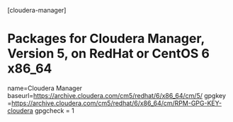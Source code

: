 [cloudera-manager]
# Packages for Cloudera Manager, Version 5, on RedHat or CentOS 6 x86_64                  
name=Cloudera Manager
baseurl=https://archive.cloudera.com/cm5/redhat/6/x86_64/cm/5/
gpgkey =https://archive.cloudera.com/cm5/redhat/6/x86_64/cm/RPM-GPG-KEY-cloudera 
gpgcheck = 1

